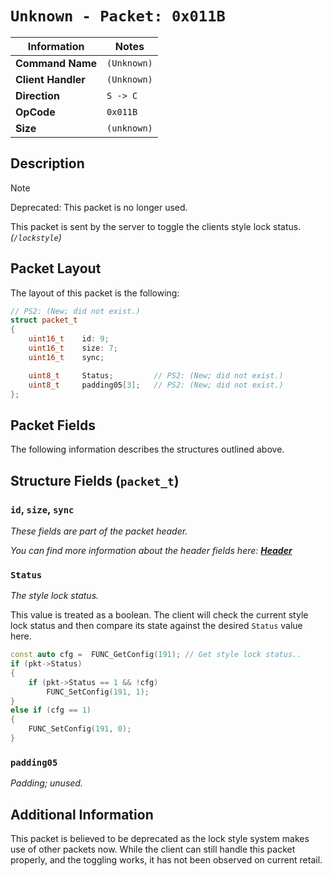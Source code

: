 # `Unknown - Packet: 0x011B`

| Information               | Notes |
|---                        |---    |
| **Command Name**          | `(Unknown)` |
| **Client Handler**        | `(Unknown)` |
| **Direction**             | `S -> C` |
| **OpCode**                | `0x011B` |
| **Size**                  | `(unknown)` |

## Description

> [!NOTE]
> Deprecated: This packet is no longer used.

This packet is sent by the server to toggle the clients style lock status. _(`/lockstyle`)_

## Packet Layout

The layout of this packet is the following:

```cpp
// PS2: (New; did not exist.)
struct packet_t
{
    uint16_t    id: 9;
    uint16_t    size: 7;
    uint16_t    sync;

    uint8_t     Status;         // PS2: (New; did not exist.)
    uint8_t     padding05[3];   // PS2: (New; did not exist.)
};
```

## Packet Fields

The following information describes the structures outlined above.

## Structure Fields (`packet_t`)

### `id`, `size`, `sync`

_These fields are part of the packet header._

_You can find more information about the header fields here: [**Header**](/world/HEADER.md)_

### `Status`

_The style lock status._

This value is treated as a boolean. The client will check the current style lock status and then compare its state against the desired `Status` value here.

```cpp
const auto cfg =  FUNC_GetConfig(191); // Get style lock status..
if (pkt->Status)
{
    if (pkt->Status == 1 && !cfg)
        FUNC_SetConfig(191, 1);
}
else if (cfg == 1)
{
    FUNC_SetConfig(191, 0);
}
```

### `padding05`

_Padding; unused._

## Additional Information

This packet is believed to be deprecated as the lock style system makes use of other packets now. While the client can still handle this packet properly, and the toggling works, it has not been observed on current retail.
